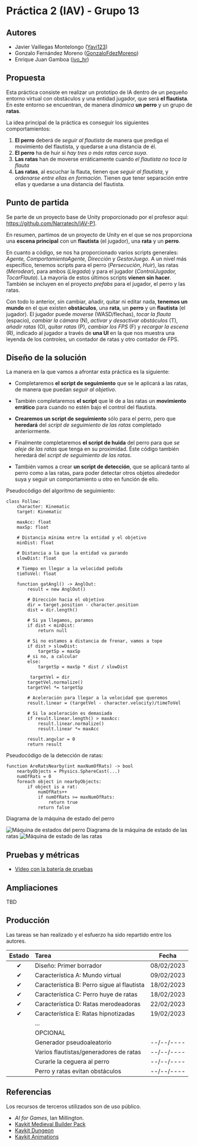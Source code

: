 # Práctica 2 (IAV) - Grupo 13

## Autores
- Javier Vaillegas Montelongo ([Yavi123](https://github.com/Yavi123))
- Gonzalo Fernández Moreno ([GonzaloFdezMoreno](https://github.com/GonzaloFdezMoreno))
- Enrique Juan Gamboa ([ivo_hr](https://github.com/ivo-hr))

## Propuesta
Esta práctica consiste en realizar un prototipo de IA dentro de un pequeño entorno virtual con obstáculos y una entidad jugador, que será **el flautista**. En este entorno se encuentran, de manera *dinámica* **un perro** y un grupo de **ratas**.

La idea principal de la práctica es conseguir los siguientes comportamientos:

 1. **El perro** deberá de *seguir al flautista* de manera que prediga el movimiento del flautista, y quedarse a una distancia de él.
 2. **El perro** ha de huir si *hay tres o más ratas cerca suya*.
 3. **Las ratas** han de moverse erráticamente cuando *el flautista no toca la flauta*
 4. **Las ratas**, al escuchar la flauta, tienen que *seguir al flautista*, y *ordenarse entre ellas en formación*. Tienen que tener separación entre ellas y quedarse a una distancia del flautista.


## Punto de partida
Se parte de un proyecto base de Unity proporcionado por el profesor aquí:
https://github.com/Narratech/IAV-P1.

En resumen, partimos de un proyecto de Unity en el que se nos proporciona una **escena principal** con un **flautista** (el jugador), una **rata** y un **perro**. 

En cuanto a código, se nos ha proporcionado varios scripts generales: *Agente, ComportamientoAgente, Dirección* y *GestorJuego*. A un nivel más específico, tenemos scripts para el perro  (*Persecución*, *Huir*), las ratas (*Merodear*), para ambos (*Llegada*) y para el jugador (*ControlJugador, TocarFlauta*). La mayoría de estos últimos scripts **vienen sin hacer**. 
También se incluyen en el proyecto *prefabs* para el jugador, el perro y las ratas.

Con todo lo anterior, sin cambiar, añadir, quitar ni editar nada, **tenemos un mundo** en el que existen **obstáculos**, una **rata**, un **perro** y un **flautista** (el jugador). El jugador puede *moverse* (WASD/flechas), *tocar la flauta* (espacio), *cambiar la cámara* (N), *activar y desactivar obstáculos* (T), *añadir ratas* (O), *quitar ratas* (P), *cambiar los FPS* (F) y *recargar la escena* (R), indicado al jugador a través de  **una UI** en la que nos muestra una leyenda de los controles, un contador de ratas y otro contador de FPS.


## Diseño de la solución

La manera en la que vamos a afrontar esta práctica es la siguiente:

 - Completaremos **el script de seguimiento** que se le aplicará a las ratas, de manera que puedan *seguir al objetivo*.
 
 - También completaremos **el script** que lé de a las ratas un **movimiento errático** para cuando no estén bajo el control del flautista.
 
 - **Crearemos un script de seguimiento** sólo para el perro, pero que **heredará** del *script de seguimiento de las ratas* completado anteriormente.
 
 - Finalmente completaremos **el script de huida** del perro para que *se aleje de las ratas* que tenga en su proximidad. Éste código también heredará del *script de seguimiento de las ratas*.

 - También vamos a crear **un script de detección**, que se aplicará tanto al perro como a las ratas, para poder detectar otros objetos alrededor suya y seguir un comportamiento u otro en función de ello.

Pseudocódigo del algoritmo de seguimiento:
```
class Follow:
    character: Kinematic
    target: Kinematic

    maxAcc: float
    maxSp: float

    # Distancia mínima entre la entidad y el objetivo
    minDist: float

    # Distancia a la que la entidad va parando
    slowDist: float

    # Tiempo en llegar a la velocidad pedida
    timToVel: float

    function gatAngl() -> AnglOut:
        result = new AnglOut()

        # Dirección hacia el objetivo
        dir = target.position - character.position
        dist = dir.length()

        # Si ya llegamos, paramos
        if dist < minDist:
            return null

        # Si no estamos a distancia de frenar, vamos a tope
        if dist > slowDist:
            targetSp = maxSp
        # si no, a calcular
        else:
            targetSp = maxSp * dist / slowDist

         targetVel = dir
        targetVel.normalize()
        targetVel *= targetSp

        # Aceleración para llegar a la velocidad que queremos
        result.linear = (targetVel - character.velocity)/timeToVel

        # Si la aceleración es demasiada
        if result.linear.length() > maxAcc:
            result.linear.normalize()
            result.linear *= maxAcc

        result.angular = 0
        return result
```

Pseudocódigo de la detección de ratas:

    function AreRatsNearby(int maxNumOfRats) -> bool 
	    nearbyObjects = Physics.SphereCast(...)
	    numOfRats = 0 
	    foreach object in nearbyObjects: 
		    if object is a rat: 
			    numOfRats++ 
			    if numOfRats >= maxNumOfRats: 
				    return true 
			    return false



Diagrama de la máquina de estado del perro

![Máquina de estados del perro](https://cdn.discordapp.com/attachments/1072955659827556384/1072964346335989841/image.png)
Diagrama de la máquina de estado de las ratas
![Máquina de estado de las ratas](https://cdn.discordapp.com/attachments/1072955659827556384/1072965194038390824/image.png)


## Pruebas y métricas

- [Vídeo con la batería de pruebas](https://youtu.be/AGn-hzSmkSk)

## Ampliaciones

TBD

## Producción

Las tareas se han realizado y el esfuerzo ha sido repartido entre los autores.

| Estado  |  Tarea  |  Fecha  |  
|:-:|:--|:-:|
| ✔ | Diseño: Primer borrador | 08/02/2023 |
| ✔ | Característica A: Mundo virtual | 09/02/2023 |
| ✔ | Característica B: Perro sigue al flautista| 18/02/2023 |
| ✔ | Característica C: Perro huye de ratas| 18/02/2023 |
| ✔ | Característica D: Ratas merodeadoras| 22/02/2023 |
| ✔ | Característica E: Ratas hipnotizadas| 19/02/2023 |
|   | ... | |
|  | OPCIONAL |  |
|  | Generador pseudoaleatorio | --/--/---- |
|  | Varios flautistas/generadores de ratas| --/--/---- |
|  | Curarle la ceguera al perro| --/--/---- |
|  | Perro y ratas evitan obstáculos| --/--/---- |

## Referencias

Los recursos de terceros utilizados son de uso público.

- *AI for Games*, Ian Millington.
- [Kaykit Medieval Builder Pack](https://kaylousberg.itch.io/kaykit-medieval-builder-pack)
- [Kaykit Dungeon](https://kaylousberg.itch.io/kaykit-dungeon)
- [Kaykit Animations](https://kaylousberg.itch.io/kaykit-animations)

